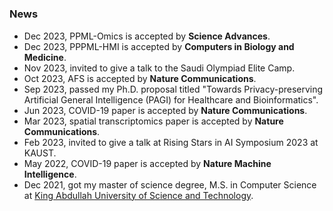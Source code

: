 # 

### News

- Dec 2023, PPML-Omics is accepted by **Science Advances**.
- Dec 2023, PPPML-HMI is accepted by **Computers in Biology and Medicine**.
- Nov 2023, invited to give a talk to the Saudi Olympiad Elite Camp.
- Oct 2023, AFS is accepted by **Nature Communications**.
- Sep 2023, passed my Ph.D. proposal titled "Towards Privacy-preserving Artificial General Intelligence (PAGI) for Healthcare and Bioinformatics".
- Jun 2023, COVID-19 paper is accepted by **Nature Communications**.
- Mar 2023, spatial transcriptomics paper is accepted by **Nature Communications**.
- Feb 2023, invited to give a talk at Rising Stars in AI Symposium 2023 at KAUST.
- May 2022, COVID-19 paper is accepted by **Nature Machine Intelligence**.
- Dec 2021, got my master of science degree, M.S. in Computer Science at [King Abdullah University of Science and Technology](https://www.google.com/url?q=https%3A%2F%2Fwww.kaust.edu.sa%2Fen&sa=D&sntz=1&usg=AFQjCNHigiWR8Xiu-ZSsO_GK0fYzjM1DHA).

